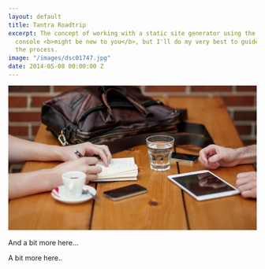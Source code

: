 ```yaml
---
layout: default
title: Tantra Roadtrip
excerpt: The concept of working with a static site generator using the terminal or
  console <b>might be new to you</b>, but I'll do my very best to guide you through
  the process.
image: "/images/dsc01747.jpg"
date: 2014-05-08 00:00:00 Z
---
```


![](/uploads/versions/header-3---x----1200-700x---.jpg)

And a bit more here…

A bit more here..

